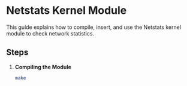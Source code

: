 # Netstats Kernel Module

This guide explains how to compile, insert, and use the Netstats kernel module to check network statistics.

## Steps

1. **Compiling the Module**  
   ```bash
   make
